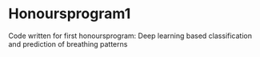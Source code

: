 # Honoursprogram1
Code written for first honoursprogram: Deep learning based classification and prediction of breathing patterns
